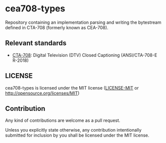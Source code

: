# cea708-types

Repository containing an implementation parsing and writing the bytestream
defined in CTA-708 (formerly known as CEA-708).

## Relevant standards

 - [CTA-708](https://shop.cta.tech/products/digital-television-dtv-closed-captioning):
   Digital Television (DTV) Closed Captioning (ANSI/CTA-708-E R-2018)

## LICENSE

cea708-types is licensed under the MIT license ([LICENSE-MIT](LICENSE-MIT) or http://opensource.org/licenses/MIT)

## Contribution

Any kind of contributions are welcome as a pull request.

Unless you explicitly state otherwise, any contribution intentionally submitted
for inclusion by you shall be licensed under the MIT license.
